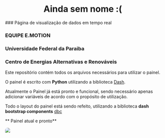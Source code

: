 <h1 align="center" style="font-weight:bold;"> Ainda sem nome :( </h1>
### Página de visualização de dados em tempo real

### EQUIPE E.MOTION

### Universidade Federal da Paraiba

### Centro de Energias Alternativas e Renováveis

Este repositório contém todos os arquivos necessários para utilizar o painel.

O painel é escrito com **Python** utilizando a biblioteca [Dash](https://plotly.com/dash/).

Atualmente o Painel já está pronto e funcional, sendo necessário apenas adicionar variáveis de acordo com o propósito de utilização.

Todo o layout do painel está sendo refeito, utilizando a biblioteca **dash bootstrap components** [dbc](https://dash-bootstrap-components.opensource.faculty.ai/)

** Painel atual e pronto**

<img src="assets/painel_atual.png" Align='center' style="border-radius: 40px 40px 0px 0px;">
